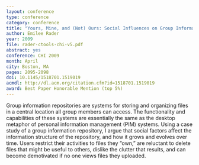 ```yaml
---
layout: conference
type: conference
category: conference
title: "Yours, Mine, and (Not) Ours: Social Influences on Group Information Repositories"
author: Emilee Rader
year: 2009
file: rader-ctools-chi-v5.pdf
abstract: yes
conference: CHI 2009
month: April
city: Boston, MA
pages: 2095-2098
doi: 10.1145/1518701.1519019
acmdl: http://dl.acm.org/citation.cfm?id=1518701.1519019
award: Best Paper Honorable Mention (top 5%)
---
```


Group information repositories are systems for storing and
organizing files in a central location all group members can
access. The functionality and capabilities of these systems
are essentially the same as the desktop metaphor of personal
information management (PIM) systems. Using a case study
of a group information repository, I argue that social factors
affect the information structure of the repository, and how it
grows and evolves over time. Users restrict their activities
to files they “own,” are reluctant to delete files that might
be useful to others, dislike the clutter that results, and can
become demotivated if no one views files they uploaded.